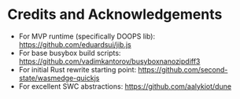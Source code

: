 # Credits and Acknowledgements

- For MVP runtime (specifically DOOPS lib): <https://github.com/eduardsui/jib.js>
- For base busybox build scripts: <https://github.com/vadimkantorov/busyboxnanozipdiff3>
- For initial Rust rewrite starting point: <https://github.com/second-state/wasmedge-quickjs>
- For excellent SWC abstractions: <https://github.com/aalykiot/dune>
